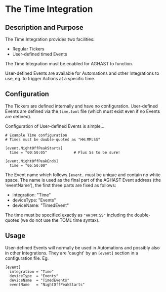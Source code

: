 # The Time Integration
## Description and Purpose
The Time Integration provides two facilities:
 * Regular Tickers
 * User-defined timed Events

The Time Integration must be enabled for AGHAST to function.

User-defined Events are available for Automations and other Integrations to use, eg. to trigger Actions at a specific time.

## Configuration
The Tickers are defined internally and have no configuration.  User-defined Events are defined via the `time.toml` file (which must exist even if no Events are defined).

Configuration of User-defined Events is simple...

```
# Example Time configuration
# Times must be double-quoted as "HH:MM:SS"

[event.NightOffPeakStarts]
  time = "00:50:05"            # Plus 5s to be sure!

[event.NightOffPeakEnds]
  time = "06:50:00"
```

The Event name which follows `[event.` must be unique and contain no white space.
The name is used as the final part of the AGHAST Event address (the 'eventName'), the first three parts are fixed as follows:
 * integration: "Time"
 * deviceType: "Events"
 * deviceName: "TimedEvent"
  
The time must be specified exactly as `"HH:MM:SS"` including the double-quotes (we do not use the TOML time syntax).

## Usage
User-defined Events will normally be used in Automations and possibly also in other Integrations.
They are 'caught' by an `[event]` section in a configuration file.
Eg.
```
[event]
  integration = "Time"
  deviceType  = "Events"
  deviceName  = "TimedEvents"
  eventName   = "NightOffPeakStarts"
```
